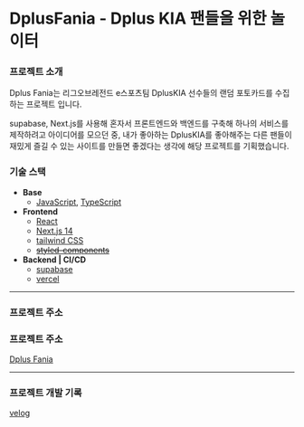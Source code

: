 # **DplusFania - Dplus KIA 팬들을 위한 놀이터**

### 프로젝트 소개

Dplus Fania는 리그오브레전드 e스포츠팀 DplusKIA 선수들의 랜덤 포토카드를 수집하는 프로젝트 입니다.

supabase, Next.js를 사용해 혼자서 프론트엔드와 백엔드를 구축해 하나의 서비스를 제작하려고 아이디어를 모으던 중, 내가 좋아하는 DplusKIA를 좋아해주는 다른 팬들이 재밌게 즐길 수 있는 사이트를 만들면 좋겠다는 생각에 해당 프로젝트를 기획했습니다.

### **기술 스택**

- **Base**
  - [JavaScript](https://developer.mozilla.org/ko/docs/Web/JavaScript), [TypeScript](https://www.typescriptlang.org/)
- **Frontend**
  - [React](https://ko.react.dev/)
  - [Next.js 14](https://nextjs.org/)
  - [tailwind CSS](https://tailwindcss.com/)
  - [~~styled-components~~](https://styled-components.com/)
- **Backend | CI/CD**
  - [supabase](https://supabase.com)
  - [vercel](https://vercel.com/)

---

### **프로젝트 주소**

### **프로젝트 주소**

[Dplus Fania](https://dplusfania.vercel.app/)

---

### **프로젝트 개발 기록**

[velog](https://velog.io/@opa9904/series/%ED%86%A0%EC%9D%B4%ED%94%84%EB%A1%9C%EC%A0%9D%ED%8A%B8)
